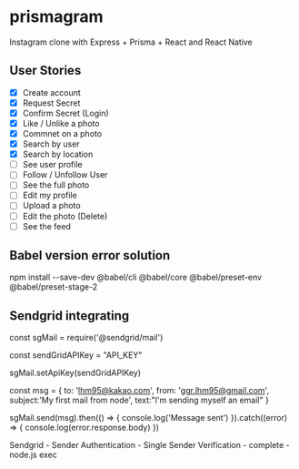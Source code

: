 # prismagram

Instagram clone with Express + Prisma + React and React Native

## User Stories

- [x] Create account
- [x] Request Secret
- [x] Confirm Secret (Login)
- [x] Like / Unlike a photo
- [x] Commnet on a photo
- [x] Search by user
- [x] Search by location
- [ ] See user profile
- [ ] Follow / Unfollow User
- [ ] See the full photo
- [ ] Edit my profile
- [ ] Upload a photo
- [ ] Edit the photo (Delete)
- [ ] See the feed

## Babel version error solution

npm install --save-dev @babel/cli @babel/core @babel/preset-env @babel/preset-stage-2

## Sendgrid integrating

const sgMail = require('@sendgrid/mail')

const sendGridAPIKey = "API_KEY"

sgMail.setApiKey(sendGridAPIKey)

const msg = {
to: 'lhm95@kakao.com',
from: 'ggr.lhm95@gmail.com',
subject:'My first mail from node',
text:"I'm sending myself an email"
}

sgMail.send(msg).then(() => {
console.log('Message sent')
}).catch((error) => {
console.log(error.response.body)
})

Sendgrid - Sender Authentication - Single Sender Verification - complete - node.js exec
